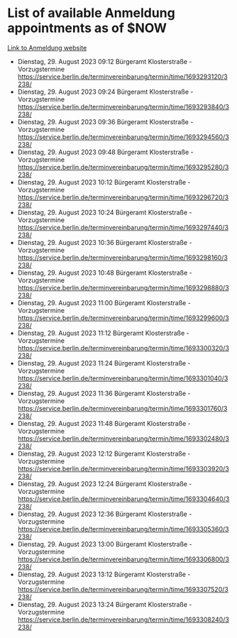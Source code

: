 # List of available Anmeldung appointments as of $NOW
[Link to Anmeldung website](https://service.berlin.de/terminvereinbarung/termin/tag.php?termin=1&anliegen[]=120686&dienstleisterlist=122210,122217,327316,122219,327312,122227,327314,122231,327346,122243,327348,122254,122252,329742,122260,329745,122262,329748,122271,327278,122273,327274,122277,327276,330436,122280,327294,122282,327290,122284,327292,122291,327270,122285,327266,122286,327264,122296,327268,150230,329760,122297,327286,122294,327284,122312,329763,122314,329775,122304,327330,122311,327334,122309,327332,317869,122281,327352,122279,329772,122283,122276,327324,122274,327326,122267,329766,122246,327318,122251,327320,122257,327322,122208,327298,122226,327300&herkunft=http%3A%2F%2Fservice.berlin.de%2Fdienstleistung%2F120686%2F)
- Dienstag, 29. August 2023 09:12 Bürgeramt Klosterstraße - Vorzugstermine https://service.berlin.de/terminvereinbarung/termin/time/1693293120/3238/
- Dienstag, 29. August 2023 09:24 Bürgeramt Klosterstraße - Vorzugstermine https://service.berlin.de/terminvereinbarung/termin/time/1693293840/3238/
- Dienstag, 29. August 2023 09:36 Bürgeramt Klosterstraße - Vorzugstermine https://service.berlin.de/terminvereinbarung/termin/time/1693294560/3238/
- Dienstag, 29. August 2023 09:48 Bürgeramt Klosterstraße - Vorzugstermine https://service.berlin.de/terminvereinbarung/termin/time/1693295280/3238/
- Dienstag, 29. August 2023 10:12 Bürgeramt Klosterstraße - Vorzugstermine https://service.berlin.de/terminvereinbarung/termin/time/1693296720/3238/
- Dienstag, 29. August 2023 10:24 Bürgeramt Klosterstraße - Vorzugstermine https://service.berlin.de/terminvereinbarung/termin/time/1693297440/3238/
- Dienstag, 29. August 2023 10:36 Bürgeramt Klosterstraße - Vorzugstermine https://service.berlin.de/terminvereinbarung/termin/time/1693298160/3238/
- Dienstag, 29. August 2023 10:48 Bürgeramt Klosterstraße - Vorzugstermine https://service.berlin.de/terminvereinbarung/termin/time/1693298880/3238/
- Dienstag, 29. August 2023 11:00 Bürgeramt Klosterstraße - Vorzugstermine https://service.berlin.de/terminvereinbarung/termin/time/1693299600/3238/
- Dienstag, 29. August 2023 11:12 Bürgeramt Klosterstraße - Vorzugstermine https://service.berlin.de/terminvereinbarung/termin/time/1693300320/3238/
- Dienstag, 29. August 2023 11:24 Bürgeramt Klosterstraße - Vorzugstermine https://service.berlin.de/terminvereinbarung/termin/time/1693301040/3238/
- Dienstag, 29. August 2023 11:36 Bürgeramt Klosterstraße - Vorzugstermine https://service.berlin.de/terminvereinbarung/termin/time/1693301760/3238/
- Dienstag, 29. August 2023 11:48 Bürgeramt Klosterstraße - Vorzugstermine https://service.berlin.de/terminvereinbarung/termin/time/1693302480/3238/
- Dienstag, 29. August 2023 12:12 Bürgeramt Klosterstraße - Vorzugstermine https://service.berlin.de/terminvereinbarung/termin/time/1693303920/3238/
- Dienstag, 29. August 2023 12:24 Bürgeramt Klosterstraße - Vorzugstermine https://service.berlin.de/terminvereinbarung/termin/time/1693304640/3238/
- Dienstag, 29. August 2023 12:36 Bürgeramt Klosterstraße - Vorzugstermine https://service.berlin.de/terminvereinbarung/termin/time/1693305360/3238/
- Dienstag, 29. August 2023 13:00 Bürgeramt Klosterstraße - Vorzugstermine https://service.berlin.de/terminvereinbarung/termin/time/1693306800/3238/
- Dienstag, 29. August 2023 13:12 Bürgeramt Klosterstraße - Vorzugstermine https://service.berlin.de/terminvereinbarung/termin/time/1693307520/3238/
- Dienstag, 29. August 2023 13:24 Bürgeramt Klosterstraße - Vorzugstermine https://service.berlin.de/terminvereinbarung/termin/time/1693308240/3238/
